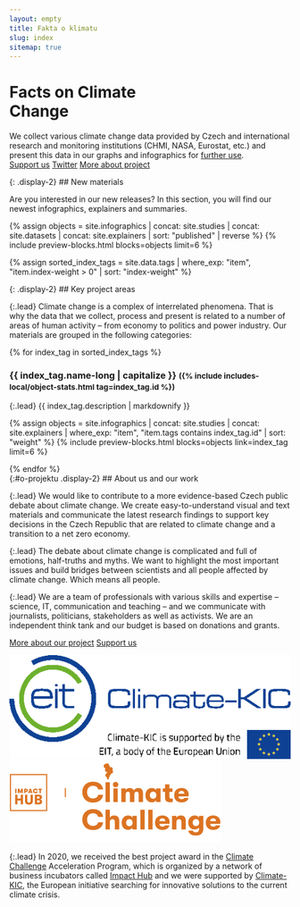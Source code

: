 ```yaml
---
layout: empty
title: Fakta o klimatu
slug: index
sitemap: true
---
```

<div class="section intro pb-4">
    <div class="container">
        <h1 class="display-1" id="home">Facts on Climate<br>Change</h1>
        <p>We collect various climate change data provided by Czech and international research and monitoring institutions (CHMI, NASA, Eurostat, etc.) and present this data in our graphs and infographics for <a href="/how-to-use" title="How to use our materials">further use</a>.<br/>
            <a href="{{ site.fundraising }}" class="btn btn-primary mt-3"><i class="fas fa-fw fa-heart"></i> Support us</a>
            <a href="https://twitter.com/{{ site.twitter }}" target="_blank" class="btn btn-secondary mt-3"><i class="fab fa-fw fa-twitter"></i> Twitter</a>
            <a href="#o-projektu" class="btn btn-secondary mt-3"><i class="fas fa-fw fa-info"></i> More about project</a>
        </p>
    </div>
</div>

<div class="section pt-4 bg-extralight-blue"><div class="container" markdown="1">
{: .display-2}
## New materials

<p class="lead mb-0">Are you interested in our new releases? In this section, you will find our newest infographics, explainers and summaries.</p>
{% assign objects = site.infographics | concat: site.studies | concat: site.datasets | concat: site.explainers | sort: "published" | reverse %}
{% include preview-blocks.html blocks=objects limit=6 %}
</div></div>

{% assign sorted_index_tags = site.data.tags | where_exp: "item", "item.index-weight > 0" | sort: "index-weight" %}
<div class="section"><div class="container" markdown="1">
{: .display-2}
## Key project areas 

{:.lead}
Climate change is a complex of interrelated phenomena. That is why the data that we collect, process and present is related to a number of areas of human activity – from economy to politics and power industry. Our materials are grouped in the following categories:

<div class="accordion" id="accordionExample">
{% for index_tag in sorted_index_tags %}
<div class="accordion-item">
    <div class="accordion-header collapsed" id="heading_{{ index_tag.id }}" role="button" data-toggle="collapse" data-target="#collapse_{{ index_tag.id }}" aria-expanded="false" aria-controls="collapse_{{ index_tag.id }}">
        <h3 class="display-3">
        <span class="fa fa-fw fa-chevron-up"></span>
        {{ index_tag.name-long | capitalize }}
        <small class="text-secondary d-none d-md-inline">({% include includes-local/object-stats.html tag=index_tag.id %})</small>
        </h3>
    </div>
    <div class="collapse" id="collapse_{{ index_tag.id }}"  aria-labelledby="heading_{{ index_tag.id }}" data-parent="#accordionExample" markdown="1">
{:.lead}
{{ index_tag.description | markdownify }}

{% assign objects = site.infographics | concat: site.studies | concat: site.explainers | where_exp: "item", "item.tags contains index_tag.id" | sort: "weight" %}
{% include preview-blocks.html blocks=objects link=index_tag limit=6 %}

</div>
</div>
{% endfor %}
</div> <!-- accordion end -->

</div></div>

<div class="section"><div class="container clearfix" markdown="1">
{:#o-projektu .display-2}
## About us and our work

{:.lead}
We would like to contribute to a more evidence-based Czech public debate about climate change.
We create easy-to-understand visual and text materials and communicate the latest research findings to support key decisions in the Czech Republic that are related to climate change and a transition to a net zero economy.

{:.lead}
The debate about climate change is complicated and full of emotions, half-truths and myths. We want to highlight the most important issues and build bridges between scientists and all people affected by climate change. Which means all people.

{:.lead}
We are a team of professionals with various skills and expertise – science, IT, communication and teaching – and we communicate with journalists, politicians, stakeholders as well as activists. We are an independent think tank and our budget is based on donations and grants.

<div class="row">
  <a href="/about" class="btn btn-primary btn-lg col"><i class="fas fa-fw fa-info"></i> More about our project</a>
  <a href="{{ site.fundraising }}" class="btn btn-primary btn-lg col"><i class="fas fa-fw fa-heart"></i> Support us</a>
</div>

<a href="https://www.climate-kic.org/" class="no-ext-link-icon"><img class="index-logos float-right" src="/assets-local/img/logo-climate-kic.png" alt="Climate-KIC logo"/></a>
<a href="https://climatechallenge.impacthub.cz/" class="no-ext-link-icon"><img class="index-logos float-right" src="/assets-local/img/logo-climate-challenge.png" alt="Climate Challenge logo"/></a>

{:.lead}
In 2020, we received the best project award in the [Climate Challenge](https://climatechallenge.impacthub.cz/) Acceleration Program, which is organized by a network of business incubators called [Impact Hub](https://impacthub.cz) and we were supported by [Climate-KIC](https://www.climate-kic.org/), the European initiative searching for innovative solutions to the current climate crisis.

</div></div>
